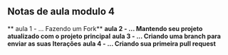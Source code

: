 ## Notas de aula modulo 4

** aula 1 - ... Fazendo um Fork**
**aula 2 - ... Mantendo seu projeto atualizado com o projeto principal**
**aula 3 - ... Criando uma branch para enviar as suas lterações**
**aula 4 - ... Criando sua primeira pull request**